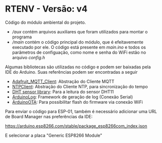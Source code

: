 # RTENV - Versão: v4

Código do módulo ambiental do projeto.

- _/aux_ contém arquivos auxiliares que foram utilizados para montar o programa
- _/main_ contém o código principal do módulo, que é efeitavemente executado por ele. O código está presente em _main.ino_ e todos os parâmetros de configuação, como nome e senha do WiFi estão no arquivo _config.h_

Algumas bibliotecas são utilizadas no código e podem ser baixadas pela IDE do Arduino. Suas referências podem ser encontradas a seguir

- [Adafruit_MQTT_Client](https://github.com/adafruit/Adafruit_MQTT_Library): Abstração do Cliente MQTT
- [NTPClient](https://github.com/arduino-libraries/NTPClient): Abstração do Cliente NTP, para sincronização do tempo
- [DHT sensor library](https://github.com/adafruit/DHT-sensor-library): Para a leitura do sensor DHT11
- [ArduinoLog](https://github.com/thijse/Arduino-Log/): Framework de geração de log (Conexão Serial)
- [ArduinoOTA](https://www.arduino.cc/reference/en/libraries/arduinoota/): Para possibilitar flash do firmware via conexão WiFi

Para enviar o código para ESP-01, também é necessário adicionar uma URL de Board Manager nas preferências da IDE:

https://arduino.esp8266.com/stable/package_esp8266com_index.json

E selecionar a placa "Generic ESP8266 Module"
